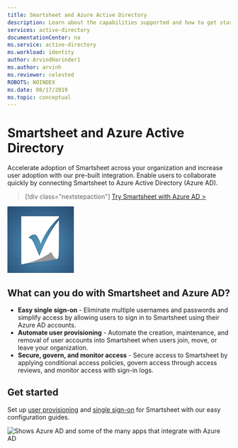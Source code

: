 ```yaml
---
title: Smartsheet and Azure Active Directory
description: Learn about the capabilities supported and how to get started.
services: active-directory
documentationCenter: na
ms.service: active-directory
ms.workload: identity
author: ArvindHarinder1
ms.author: arvinh
ms.reviewer: celested
ROBOTS: NOINDEX
ms.date: 08/17/2019
ms.topic: conceptual
---
```


# Smartsheet and Azure Active Directory

Accelerate adoption of Smartsheet across your organization and increase user adoption with our pre-built integration. Enable users to collaborate quickly by connecting Smartsheet to Azure Active Directory (Azure AD).

> [!div class="nextstepaction"]
> [Try Smartsheet with Azure AD >](https://portal.azure.com/#blade/Microsoft_AAD_IAM/AppGalleryApplicationsBlade/category/topapps)

![Shows the Smartsheet app logo](./media/smartsheet.png)

## What can you do with Smartsheet and Azure AD?

- **Easy single sign-on** - Eliminate multiple usernames and passwords and simplify access by allowing users to sign in to Smartsheet using their Azure AD accounts.
- **Automate user provisioning** - Automate the creation, maintenance, and removal of user accounts into Smartsheet when users join, move, or leave your organization.
- **Secure, govern, and monitor access** - Secure access to Smartsheet by applying conditional access policies, govern access through access reviews, and monitor access with sign-in logs.

## Get started

Set up [user provisioning](https://docs.microsoft.com/azure/active-directory/saas-apps/Smartsheet-provisioning-tutorial) and [single sign-on](https://docs.microsoft.com/azure/active-directory/saas-apps/Smartsheet-tutorial) for Smartsheet with our easy configuration guides.

![Shows Azure AD and some of the many apps that integrate with Azure AD](azure-ad-app-image.png)
